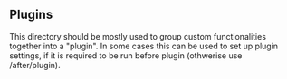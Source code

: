 ## Plugins

This directory should be mostly used to group custom functionalities together into a "plugin".
In some cases this can be used to set up plugin settings, if it is required to be run before plugin (othwerise use /after/plugin).

